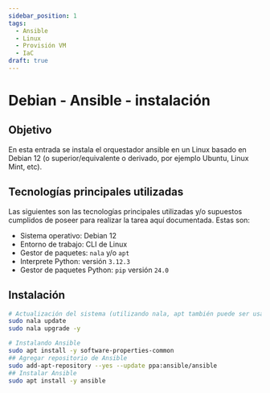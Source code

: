 ```yaml
---
sidebar_position: 1
tags:
  - Ansible
  - Linux
  - Provisión VM
  - IaC
draft: true
---
```


# Debian - Ansible - instalación

## Objetivo

En esta entrada se instala el orquestador ansible en un Linux basado en Debian 12 (o superior/equivalente o derivado, por ejemplo Ubuntu, Linux Mint, etc).

## Tecnologías principales utilizadas

Las siguientes son las tecnologías principales utilizadas y/o supuestos cumplidos de poseer para realizar la tarea aquí documentada. Estas son: 

- Sistema operativo: Debian 12
- Entorno de trabajo: CLI de Linux
- Gestor de paquetes: `nala` y/o `apt`
- Interprete Python: versión `3.12.3`
- Gestor de paquetes Python: `pip` versión `24.0`

## Instalación

```bash
# Actualización del sistema (utilizando nala, apt también puede ser usado igual)
sudo nala update
sudo nala upgrade -y

# Instalando Ansible
sudo apt install -y software-properties-common
## Agregar repositorio de Ansible
sudo add-apt-repository --yes --update ppa:ansible/ansible
## Instalar Ansible
sudo apt install -y ansible
```
